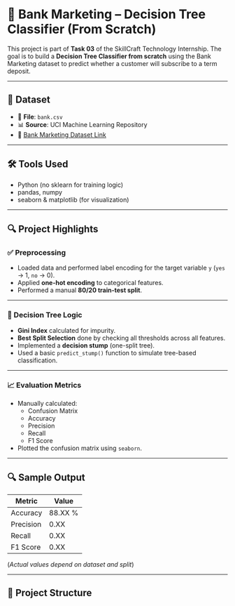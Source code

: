 # 🌳 Bank Marketing – Decision Tree Classifier (From Scratch)

This project is part of **Task 03** of the SkillCraft Technology Internship. The goal is to build a **Decision Tree Classifier from scratch** using the Bank Marketing dataset to predict whether a customer will subscribe to a term deposit.

---

## 📁 Dataset

- 📂 **File**: `bank.csv`  
- 📊 **Source**: UCI Machine Learning Repository  
- 🔗 [Bank Marketing Dataset Link](https://archive.ics.uci.edu/ml/datasets/bank+marketing)

---

## 🛠️ Tools Used

- Python (no sklearn for training logic)
- pandas, numpy
- seaborn & matplotlib (for visualization)

---

## 🔍 Project Highlights

### ✅ Preprocessing

- Loaded data and performed label encoding for the target variable `y` (`yes` → 1, `no` → 0).
- Applied **one-hot encoding** to categorical features.
- Performed a manual **80/20 train-test split**.

---

### 🌳 Decision Tree Logic

- **Gini Index** calculated for impurity.
- **Best Split Selection** done by checking all thresholds across all features.
- Implemented a **decision stump** (one-split tree).
- Used a basic `predict_stump()` function to simulate tree-based classification.

---

### 📈 Evaluation Metrics

- Manually calculated:
  - Confusion Matrix
  - Accuracy
  - Precision
  - Recall
  - F1 Score
- Plotted the confusion matrix using `seaborn`.

---

## 🔍 Sample Output

| Metric     | Value      |
|------------|------------|
| Accuracy   | 88.XX %    |
| Precision  | 0.XX       |
| Recall     | 0.XX       |
| F1 Score   | 0.XX       |

(*Actual values depend on dataset and split*)

---

## 📂 Project Structure

